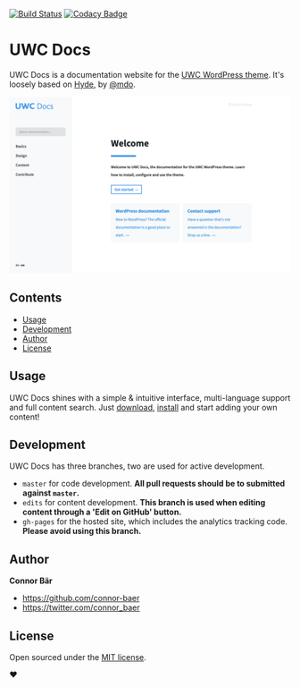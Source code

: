 [![Build Status](https://travis-ci.org/uwc/uwc-docs.svg?branch=master)](https://travis-ci.org/uwc/uwc-docs) [![Codacy Badge](https://api.codacy.com/project/badge/Grade/87925558dd5042e088f6442818b2687d)](https://www.codacy.com/app/connor_baer/uwc-docs)


# UWC Docs

UWC Docs is a documentation website for the [UWC WordPress theme](https://github.com/uwc/uwc-website). It's loosely based on [Hyde](http://hyde.getpoole.com/), by [@mdo](https://twitter.com/mdo).

![UWC Docs screenshot](/assets/screenshot.png?raw=true)


## Contents

- [Usage](#usage)
- [Development](#development)
- [Author](#author)
- [License](#license)


## Usage

UWC Docs shines with a simple & intuitive interface, multi-language support and full content search. Just [download](https://github.com/uwc/uwc-docs/archive/master.zip), [install](https://jekyllrb.com/docs/installation/) and start adding your own content!


## Development

UWC Docs has three branches, two are used for active development.

- `master` for code development.  **All pull requests should be to submitted against `master`.**
- `edits` for content development.  **This branch is used when editing content through a 'Edit on GitHub' button.**
- `gh-pages` for the hosted site, which includes the analytics tracking code. **Please avoid using this branch.**


## Author

**Connor Bär**
- <https://github.com/connor-baer>
- <https://twitter.com/connor_baer>


## License

Open sourced under the [MIT license](LICENSE.md).

❤️
